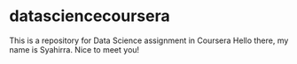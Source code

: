 # datasciencecoursera
This is a repository for Data Science assignment in Coursera
Hello there, my name is Syahirra. Nice to meet you!
